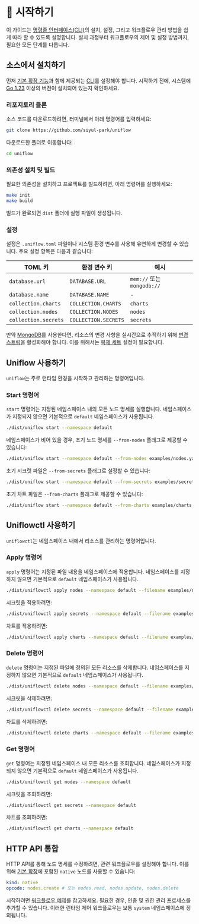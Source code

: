 # 🚀 시작하기

이 가이드는 [명령줄 인터페이스(CLI)](../cmd/README_kr.md)의 설치, 설정, 그리고 워크플로우 관리 방법을 쉽게 따라 할 수 있도록 설명합니다. 설치 과정부터 워크플로우의 제어 및 설정 방법까지, 필요한 모든 단계를 다룹니다.

## 소스에서 설치하기

먼저 [기본 확장 기능](../ext/README_kr.md)과 함께 제공되는 [CLI](../cmd/README_kr.md)를 설정해야 합니다. 시작하기 전에, 시스템에 [Go 1.23](https://go.dev/doc/install) 이상의 버전이 설치되어 있는지 확인하세요.

### 리포지토리 클론

소스 코드를 다운로드하려면, 터미널에서 아래 명령어를 입력하세요:

```sh
git clone https://github.com/siyul-park/uniflow
```

다운로드한 폴더로 이동합니다:

```sh
cd uniflow
```

### 의존성 설치 및 빌드

필요한 의존성을 설치하고 프로젝트를 빌드하려면, 아래 명령어를 실행하세요:

```sh
make init
make build
```

빌드가 완료되면 `dist` 폴더에 실행 파일이 생성됩니다.

### 설정

설정은 `.uniflow.toml` 파일이나 시스템 환경 변수를 사용해 유연하게 변경할 수 있습니다. 주요 설정 항목은 다음과 같습니다:

| TOML 키              | 환경 변수 키            | 예시                       |
|----------------------|-------------------------|----------------------------|
| `database.url`       | `DATABASE.URL`          | `mem://` 또는 `mongodb://` |
| `database.name`      | `DATABASE.NAME`         | -                          |
| `collection.charts`  | `COLLECTION.CHARTS`     | `charts`                   |
| `collection.nodes`   | `COLLECTION.NODES`      | `nodes`                    |
| `collection.secrets` | `COLLECTION.SECRETS`    | `secrets`                  |

만약 [MongoDB](https://www.mongodb.com/)를 사용한다면, 리소스의 변경 사항을 실시간으로 추적하기 위해 [변경 스트림](https://www.mongodb.com/docs/manual/changeStreams/)을 활성화해야 합니다. 이를 위해서는 [복제 세트](https://www.mongodb.com/docs/manual/replication/) 설정이 필요합니다.

## Uniflow 사용하기

`uniflow`는 주로 런타임 환경을 시작하고 관리하는 명령어입니다.

### Start 명령어

`start` 명령어는 지정된 네임스페이스 내의 모든 노드 명세를 실행합니다. 네임스페이스가 지정되지 않으면 기본적으로 `default` 네임스페이스가 사용됩니다.

```sh
./dist/uniflow start --namespace default
```

네임스페이스가 비어 있을 경우, 초기 노드 명세를 `--from-nodes` 플래그로 제공할 수 있습니다:

```sh
./dist/uniflow start --namespace default --from-nodes examples/nodes.yaml
```

초기 시크릿 파일은 `--from-secrets` 플래그로 설정할 수 있습니다:

```sh
./dist/uniflow start --namespace default --from-secrets examples/secrets.yaml
```

초기 차트 파일은 `--from-charts` 플래그로 제공할 수 있습니다:

```sh
./dist/uniflow start --namespace default --from-charts examples/charts.yaml
```

## Uniflowctl 사용하기

`uniflowctl`는 네임스페이스 내에서 리소스를 관리하는 명령어입니다.

### Apply 명령어

`apply` 명령어는 지정된 파일 내용을 네임스페이스에 적용합니다. 네임스페이스를 지정하지 않으면 기본적으로 `default` 네임스페이스가 사용됩니다.

```sh
./dist/uniflowctl apply nodes --namespace default --filename examples/nodes.yaml
```

시크릿을 적용하려면:

```sh
./dist/uniflowctl apply secrets --namespace default --filename examples/secrets.yaml
```

차트를 적용하려면:

```sh
./dist/uniflowctl apply charts --namespace default --filename examples/charts.yaml
```

### Delete 명령어

`delete` 명령어는 지정된 파일에 정의된 모든 리소스를 삭제합니다. 네임스페이스를 지정하지 않으면 기본적으로 `default` 네임스페이스가 사용됩니다.

```sh
./dist/uniflowctl delete nodes --namespace default --filename examples/nodes.yaml
```

시크릿을 삭제하려면:

```sh
./dist/uniflowctl delete secrets --namespace default --filename examples/secrets.yaml
```

차트를 삭제하려면:

```sh
./dist/uniflowctl delete charts --namespace default --filename examples/charts.yaml
```

### Get 명령어

`get` 명령어는 지정된 네임스페이스 내 모든 리소스를 조회합니다. 네임스페이스가 지정되지 않으면 기본적으로 `default` 네임스페이스가 사용됩니다.

```sh
./dist/uniflowctl get nodes --namespace default
```

시크릿을 조회하려면:

```sh
./dist/uniflowctl get secrets --namespace default
```

차트를 조회하려면:

```sh
./dist/uniflowctl get charts --namespace default
```

## HTTP API 통합

HTTP API를 통해 노드 명세를 수정하려면, 관련 워크플로우를 설정해야 합니다. 이를 위해 [기본 확장](../ext/README_kr.md)에 포함된 `native` 노드를 사용할 수 있습니다:

```yaml
kind: native
opcode: nodes.create # 또는 nodes.read, nodes.update, nodes.delete
```

시작하려면 [워크플로우 예제](../examples/system.yaml)를 참고하세요. 필요한 경우, 인증 및 권한 관리 프로세스를 추가할 수 있습니다. 이러한 런타임 제어 워크플로우는 보통 `system` 네임스페이스에 정의됩니다.
